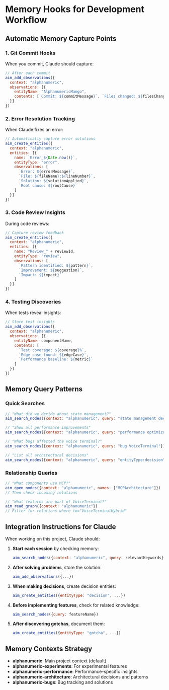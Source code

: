 # Memory Hooks for Development Workflow

## Automatic Memory Capture Points

### 1. Git Commit Hooks
When you commit, Claude should capture:
```javascript
// After each commit
aim_add_observations({
  context: "alphanumeric",
  observations: [{
    entityName: "AlphanumericMango",
    contents: [`Commit: ${commitMessage}`, `Files changed: ${filesChanged}`]
  }]
})
```

### 2. Error Resolution Tracking
When Claude fixes an error:
```javascript
// Automatically capture error solutions
aim_create_entities({
  context: "alphanumeric",
  entities: [{
    name: `Error_${Date.now()}`,
    entityType: "error",
    observations: [
      `Error: ${errorMessage}`,
      `File: ${fileName}:${lineNumber}`,
      `Solution: ${solutionApplied}`,
      `Root cause: ${rootCause}`
    ]
  }]
})
```

### 3. Code Review Insights
During code reviews:
```javascript
// Capture review feedback
aim_create_entities({
  context: "alphanumeric",
  entities: [{
    name: "Review_" + reviewId,
    entityType: "review",
    observations: [
      `Pattern identified: ${pattern}`,
      `Improvement: ${suggestion}`,
      `Impact: ${impact}`
    ]
  }]
})
```

### 4. Testing Discoveries
When tests reveal insights:
```javascript
// Store test insights
aim_add_observations({
  context: "alphanumeric",
  observations: [{
    entityName: componentName,
    contents: [
      `Test coverage: ${coverage}%`,
      `Edge case found: ${edgeCase}`,
      `Performance baseline: ${metric}`
    ]
  }]
})
```

## Memory Query Patterns

### Quick Searches
```javascript
// "What did we decide about state management?"
aim_search_nodes({context: "alphanumeric", query: "state management decision"})

// "Show all performance improvements"
aim_search_nodes({context: "alphanumeric", query: "performance optimization"})

// "What bugs affected the voice terminal?"
aim_search_nodes({context: "alphanumeric", query: "bug VoiceTerminal"})

// "List all architectural decisions"
aim_search_nodes({context: "alphanumeric", query: "entityType:decision"})
```

### Relationship Queries
```javascript
// "What components use MCP?"
aim_open_nodes({context: "alphanumeric", names: ["MCPArchitecture"]})
// Then check incoming relations

// "What features are part of VoiceTerminal?"
aim_read_graph({context: "alphanumeric"})
// Filter for relations where to="VoiceTerminalHybrid"
```

## Integration Instructions for Claude

When working on this project, Claude should:

1. **Start each session** by checking memory:
   ```javascript
   aim_search_nodes({context: "alphanumeric", query: relevantKeywords})
   ```

2. **After solving problems**, store the solution:
   ```javascript
   aim_add_observations({...})
   ```

3. **When making decisions**, create decision entities:
   ```javascript
   aim_create_entities({entityType: "decision", ...})
   ```

4. **Before implementing features**, check for related knowledge:
   ```javascript
   aim_search_nodes({query: featureName})
   ```

5. **After discovering gotchas**, document them:
   ```javascript
   aim_create_entities({entityType: "gotcha", ...})
   ```

## Memory Contexts Strategy

- **alphanumeric**: Main project context (default)
- **alphanumeric-experiments**: For experimental features
- **alphanumeric-performance**: Performance-specific insights
- **alphanumeric-architecture**: Architectural decisions and patterns
- **alphanumeric-bugs**: Bug tracking and solutions